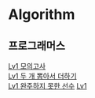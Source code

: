 Algorithm
=============
## 프로그래머스
[Lv1 모의고사](https://github.com/kha0213/Today-I-Learn/blob/master/algorithm/src/study/exhaustiveSearch/Lv1_PracticeTest.java)   
[Lv1 두 개 뽑아서 더하기](https://github.com/kha0213/Today-I-Learn/blob/master/algorithm/src/study/codeChallenges1/Lv1_PickTwoAndAdd.java)   
[Lv1 완주하지 못한 선수](https://github.com/kha0213/Today-I-Learn/blob/master/algorithm/src/study/hash/Lv1_couldNotFinishPlayer.java)
[Lv1 ](https://github.com/kha0213/Today-I-Learn/blob/master/algorithm/src/study/codeChallenges1/Lv1_DartGame.java)
